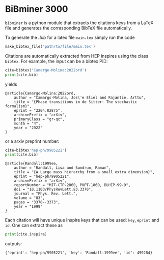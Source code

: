 # BiBminer 3000

```bibminer``` is a python module that extracts the citations keys from a LaTeX file and generates the corresponding BibTeX file automatically. 

To generate the *.bib* for a latex file ```main.tex``` simply run the code

```python
make_bibtex_file('path/to/file/main.tex')
 ```

Citations are automatically extracted from HEP inspires using the class ```bibtex```. 
For example, the input can be a bibtex PID:

```python
cite=bibtex('Camargo-Molina:2022ord')
print(cite.bib)
```

yields

```
@article{Camargo-Molina:2022ord,
    author = "Camargo-Molina, Jos\'e Eliel and Rajantie, Arttu",
    title = "{Phase transitions in de Sitter: The stochastic formalism}",
    eprint = "2204.02875",
    archivePrefix = "arXiv",
    primaryClass = "gr-qc",
    month = "4",
    year = "2022"
}
```

or a arxiv preprint number:

```python
cite=bibtex'hep-ph/9905221')
print(cite.bib)
 ```

```
@article{Randall:1999ee,
    author = "Randall, Lisa and Sundrum, Raman",
    title = "{A Large mass hierarchy from a small extra dimension}",
    eprint = "hep-ph/9905221",
    archivePrefix = "arXiv",
    reportNumber = "MIT-CTP-2860, PUPT-1860, BUHEP-99-9",
    doi = "10.1103/PhysRevLett.83.3370",
    journal = "Phys. Rev. Lett.",
    volume = "83",
    pages = "3370--3373",
    year = "1999"
}
```

Each citation will have unique Inspire keys that can be used: ```key```, ```eprint``` and ```id```. One can extract these as

```python
print(cite.inspire)
 ```
 outputs:
 
 ```
 {'eprint': 'hep-ph/9905221', 'key': 'Randall:1999ee', 'id': 499284}
 ```

